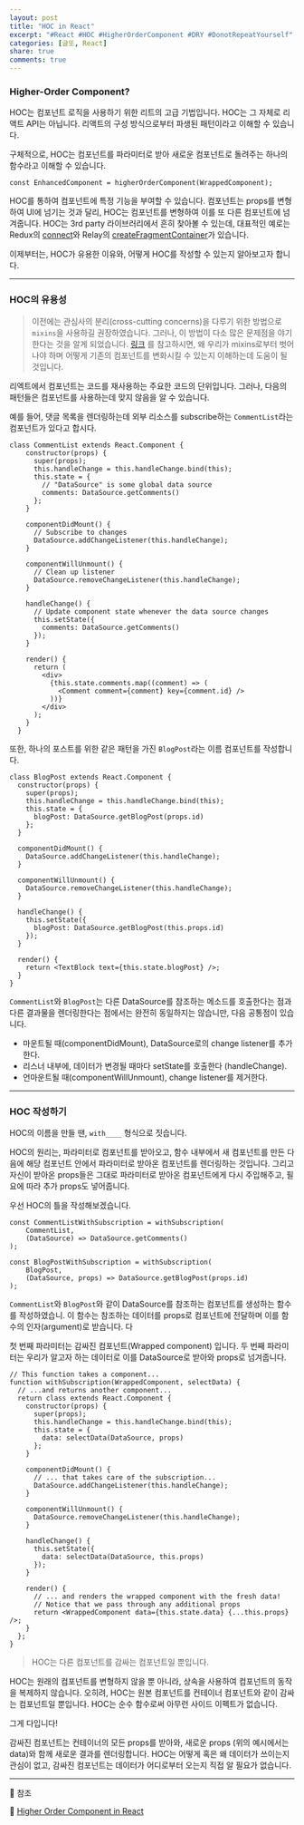```yaml
---
layout: post
title: "HOC in React"
excerpt: "#React #HOC #HigherOrderComponent #DRY #DonotRepeatYourself"
categories: [글또, React]
share: true
comments: true
---
```


### Higher-Order Component?

HOC는 컴포넌트 로직을 사용하기 위한 리트의 고급 기법입니다.
HOC는 그 자체로 리액트 API는 아닙니다.
리액트의 구성 방식으로부터 파생된 패턴이라고 이해할 수 있습니다.

구체적으로, HOC는 컴포넌트를 파라미터로 받아 새로운 컴포넌트로 돌려주는 하나의 함수라고 이해할 수 있습니다.

```
const EnhancedComponent = higherOrderComponent(WrappedComponent);
```

HOC를 통하여 컴포넌트에 특정 기능을 부여할 수 있습니다.
컴포넌트는 props를 변형하여 UI에 넘기는 것과 달리, HOC는 컴포넌트를 변형하여 이를 또 다른 컴포넌트에 넘겨줍니다.
HOC는 3rd party 라이브러리에서 흔히 찾아볼 수 있는데, 대표적인 예로는 Redux의 [connect](https://github.com/reduxjs/react-redux/blob/master/docs/api/connect.md#connect)와 Relay의 [createFragmentContainer](http://facebook.github.io/relay/docs/en/fragment-container.html)가 있습니다.

이제부터는, HOC가 유용한 이유와, 어떻게 HOC를 작성할 수 있는지 알아보고자 합니다.

---

### HOC의 유용성

> 이전에는 관심사의 분리(cross-cutting concerns)을 다루기 위한 방법으로 `mixins`을 사용하길 권장하였습니다. 
> 그러나, 이 방법이 다소 많은 문제점을 야기한다는 것을 알게 되었습니다.
> [링크](https://reactjs.org/blog/2016/07/13/mixins-considered-harmful.html) 를 참고하시면, 왜 우리가 mixins로부터 벗어나야 하며 어떻게 기존의 컴포넌트를 변화시킬 수 있는지 이해하는데 도움이 될 것입니다.

리엑트에서 컴포넌트는 코드를 재사용하는 주요한 코드의 단위입니다.
그러나, 다음의 패턴들은 컴포넌트를 사용하는데 맞지 않음을 알 수 있습니다.

예를 들어, 댓글 목록을 렌더링하는데 외부 리소스를 subscribe하는 `CommentList`라는 컴포넌트가 있다고 합시다.

```
class CommentList extends React.Component {
    constructor(props) {
      super(props);
      this.handleChange = this.handleChange.bind(this);
      this.state = {
        // "DataSource" is some global data source
        comments: DataSource.getComments()
      };
    }
  
    componentDidMount() {
      // Subscribe to changes
      DataSource.addChangeListener(this.handleChange);
    }
  
    componentWillUnmount() {
      // Clean up listener
      DataSource.removeChangeListener(this.handleChange);
    }
  
    handleChange() {
      // Update component state whenever the data source changes
      this.setState({
        comments: DataSource.getComments()
      });
    }
  
    render() {
      return (
        <div>
          {this.state.comments.map((comment) => (
            <Comment comment={comment} key={comment.id} />
          ))}
        </div>
      );
    }
  }
```

또한, 하나의 포스트를 위한 같은 패턴을 가진 `BlogPost`라는 이름 컴포넌트를 작성합니다.

```
class BlogPost extends React.Component {
  constructor(props) {
    super(props);
    this.handleChange = this.handleChange.bind(this);
    this.state = {
      blogPost: DataSource.getBlogPost(props.id)
    };
  }

  componentDidMount() {
    DataSource.addChangeListener(this.handleChange);
  }

  componentWillUnmount() {
    DataSource.removeChangeListener(this.handleChange);
  }

  handleChange() {
    this.setState({
      blogPost: DataSource.getBlogPost(this.props.id)
    });
  }

  render() {
    return <TextBlock text={this.state.blogPost} />;
  }
}
```

`CommentList`와 `BlogPost`는 다른 DataSource를 참조하는 메소드를 호출한다는 점과 다른 결과물을 렌더링한다는 점에서는 완전히 동일하지는 않습니만,
다음 공통점이 있습니다.

- 마운트될 때(componentDidMount), DataSource로의 change listener를 추가한다.
- 리스너 내부에, 데이터가 변경될 때마다 setState를 호출한다 (handleChange).
- 언마운트될 때(componentWillUnmount), change listener를 제거한다.


---

### HOC 작성하기

HOC의 이름을 만들 땐, `with____` 형식으로 짓습니다.

HOC의 원리는, 파라미터로 컴포넌트를 받아오고, 함수 내부에서 새 컴포넌트를 만든 다음에 해당 컴포넌트 안에서 파라미터로 받아온 컴포넌트를 렌더링하는 것입니다.
그리고 자신이 받아온 props들은 그대로 파라미터로 받아온 컴포넌트에게 다시 주입해주고, 필요에 따라 추가 props도 넣어줍니다.

우선 HOC의 틀을 작성해보겠습니다.


```
const CommentListWithSubscription = withSubscription(
    CommentList,
    (DataSource) => DataSource.getComments()
);

const BlogPostWithSubscription = withSubscription(
    BlogPost,
    (DataSource, props) => DataSource.getBlogPost(props.id)
);
```

`CommentList`와 `BlogPost`와 같이 DataSource를 참조하는 컴포넌트를 생성하는 함수를 작성하였습니.
이 함수는 참조하는 데이터를 props로 컴포넌트에 전달하며 이를 함수의 인자(argument)로 받습니다.
다

첫 번째 파라미터는 감싸진 컴포넌트(Wrapped component) 입니다.
두 번째 파라미터는 우리가 알고자 하는 데이터로 이를 DataSource로 받아와 props로 넘겨줍니다.

```
// This function takes a component...
function withSubscription(WrappedComponent, selectData) {
  // ...and returns another component...
  return class extends React.Component {
    constructor(props) {
      super(props);
      this.handleChange = this.handleChange.bind(this);
      this.state = {
        data: selectData(DataSource, props)
      };
    }

    componentDidMount() {
      // ... that takes care of the subscription...
      DataSource.addChangeListener(this.handleChange);
    }

    componentWillUnmount() {
      DataSource.removeChangeListener(this.handleChange);
    }

    handleChange() {
      this.setState({
        data: selectData(DataSource, this.props)
      });
    }

    render() {
      // ... and renders the wrapped component with the fresh data!
      // Notice that we pass through any additional props
      return <WrappedComponent data={this.state.data} {...this.props} />;
    }
  };
}
```

> HOC는 다른 컴포넌트를 감싸는 컴포넌트일 뿐입니다.

HOC는 원래의 컴포넌트를 변형하지 않을 뿐 아니라, 상속을 사용하여 컴포넌트의 동작을 복제하지 않습니다.
오히려, HOC는 원본 컴포넌트를 컨테이너 컴포넌트와 같이 감싸는 컴포넌트일 뿐입니다. HOC는 순수 함수로써 아무런 사이드 이펙트가 없습니다.

그게 다입니다!

감싸진 컴포넌트는 컨테이너의 모든 props를 받아와, 새로운 props (위의 예시에서는 data)와 함께 새로운 결과를 렌더링합니다.
HOC는 어떻게 혹은 왜 데이터가 쓰이는지 관심이 없고, 감싸진 컴포넌트는 데이터가 어디로부터 오는지 직접 알 필요가 없습니다.

---

🔗 참조

📌 [Higher Order Component in React](https://reactjs.org/docs/higher-order-components.html)
